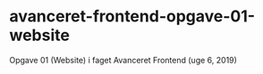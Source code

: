 # avanceret-frontend-opgave-01-website
Opgave 01 (Website) i faget Avanceret Frontend (uge 6, 2019)

